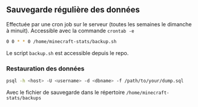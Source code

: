 ## Sauvegarde régulière des données

Effectuée par une cron job sur le serveur (toutes les semaines le dimanche à minuit).
Accessible avec la commande `crontab -e`

```bash
0 0 * * 0 /home/minecraft-stats/backup.sh
```

Le script `backup.sh` est accessible depuis le repo.


### Restauration des données

```bash
psql -h <host> -U <username> -d <dbname> -f /path/to/your/dump.sql
```

Avec le fichier de sauvegarde dans le répertoire `/home/minecraft-stats/backups`
